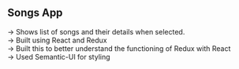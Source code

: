 ## Songs App
-> Shows list of songs and their details when selected. <br>
-> Built using React and Redux <br>
-> Built this to better understand the functioning of Redux with React <br>
-> Used Semantic-UI for styling <br>
